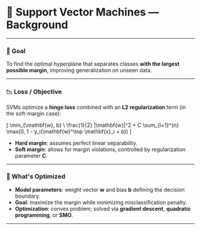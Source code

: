 # 📘 Support Vector Machines — Background

---

### 🎯 Goal

To find the optimal hyperplane that separates classes **with the largest possible margin**, improving generalization on unseen data.

---

### 📉 Loss / Objective

SVMs optimize a **hinge loss** combined with an **L2 regularization** term (in the soft-margin case):

\[
\min_{\mathbf{w}, b} \ \frac{1}{2} \|\mathbf{w}\|^2 + C \sum_{i=1}^{n} \max(0, 1 - y_i(\mathbf{w}^\top \mathbf{x}_i + b))
\]

- **Hard margin**: assumes perfect linear separability.
- **Soft margin**: allows for margin violations, controlled by regularization parameter **C**.

---

### 🧠 What's Optimized

- **Model parameters**: weight vector **w** and bias **b** defining the decision boundary.
- **Goal**: maximize the margin while minimizing misclassification penalty.
- **Optimization**: convex problem; solved via **gradient descent**, **quadratic programming**, or **SMO**.

---

